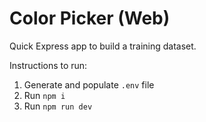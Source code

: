 # Color Picker (Web)

Quick Express app to build a training dataset. 

Instructions to run:

1. Generate and populate `.env` file
2. Run `npm i`
3. Run `npm run dev`